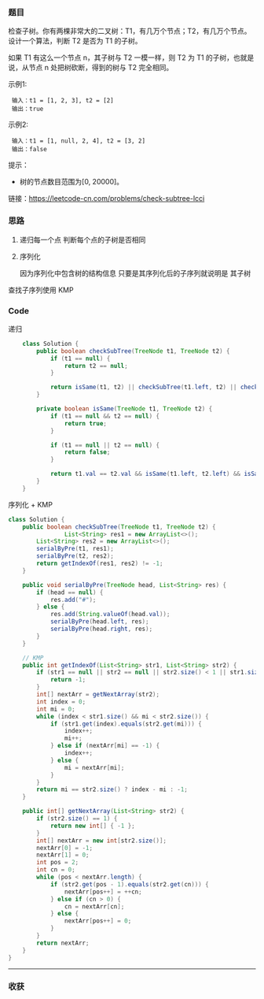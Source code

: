 ### 题目

检查子树。你有两棵非常大的二叉树：T1，有几万个节点；T2，有几万个节点。设计一个算法，判断 T2 是否为 T1 的子树。

如果 T1 有这么一个节点 n，其子树与 T2 一模一样，则 T2 为 T1 的子树，也就是说，从节点 n 处把树砍断，得到的树与 T2 完全相同。

示例1:
```
 输入：t1 = [1, 2, 3], t2 = [2]
 输出：true
```
示例2:
```
 输入：t1 = [1, null, 2, 4], t2 = [3, 2]
 输出：false
```

提示：

- 树的节点数目范围为[0, 20000]。

链接：https://leetcode-cn.com/problems/check-subtree-lcci

### 思路

1. 递归每一个点 判断每个点的子树是否相同
2. 序列化 

    因为序列化中包含树的结构信息 只要是其序列化后的子序列就说明是 其子树

查找子序列使用 KMP 

### Code
递归
```java
    class Solution {
        public boolean checkSubTree(TreeNode t1, TreeNode t2) {
            if (t1 == null) {
                return t2 == null;
            }

            return isSame(t1, t2) || checkSubTree(t1.left, t2) || checkSubTree(t1.right, t2);
        }

        private boolean isSame(TreeNode t1, TreeNode t2) {
            if (t1 == null && t2 == null) {
                return true;
            }

            if (t1 == null || t2 == null) {
                return false;
            }

            return t1.val == t2.val && isSame(t1.left, t2.left) && isSame(t1.right, t2.right);
        }
    }
```
序列化 + KMP
```java
class Solution {
    public boolean checkSubTree(TreeNode t1, TreeNode t2) {
        		List<String> res1 = new ArrayList<>();
		List<String> res2 = new ArrayList<>();
		serialByPre(t1, res1);
		serialByPre(t2, res2);
		return getIndexOf(res1, res2) != -1;
	}

	public void serialByPre(TreeNode head, List<String> res) {
		if (head == null) {
			res.add("#");
		} else {
			res.add(String.valueOf(head.val));
			serialByPre(head.left, res);
			serialByPre(head.right, res);
		}
	}

	// KMP
	public int getIndexOf(List<String> str1, List<String> str2) {
		if (str1 == null || str2 == null || str2.size() < 1 || str1.size() < str2.size()) {
			return -1;
		}
		int[] nextArr = getNextArray(str2);
		int index = 0;
		int mi = 0;
		while (index < str1.size() && mi < str2.size()) {
			if (str1.get(index).equals(str2.get(mi))) {
				index++;
				mi++;
			} else if (nextArr[mi] == -1) {
				index++;
			} else {
				mi = nextArr[mi];
			}
		}
		return mi == str2.size() ? index - mi : -1;
	}

	public int[] getNextArray(List<String> str2) {
		if (str2.size() == 1) {
			return new int[] { -1 };
		}
		int[] nextArr = new int[str2.size()];
		nextArr[0] = -1;
		nextArr[1] = 0;
		int pos = 2;
		int cn = 0;
		while (pos < nextArr.length) {
			if (str2.get(pos - 1).equals(str2.get(cn))) {
				nextArr[pos++] = ++cn;
			} else if (cn > 0) {
				cn = nextArr[cn];
			} else {
				nextArr[pos++] = 0;
			}
		}
		return nextArr;
    }
}
```
*** 
### 收获
